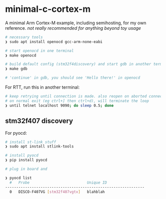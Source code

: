 # minimal-c-cortex-m

A minimal Arm Cortex-M example, including semihosting, for my own reference.
*not really recommended for anything beyond toy usage*

```bash
# necessary tools
❯ sudo apt install openocd gcc-arm-none-eabi

# start openocd in one terminal
❯ make openocd

# build default config (stm32f4discovery) and start gdb in another terminal
❯ make gdb

# 'continue' in gdb, you should see 'Hello there!' in openocd
```

For RTT, run this in another terminal:

```bash
# keep retrying until connection is made. also reopen on aborted connection
# on normal exit (eg ctrl+] then ctrl+d), will terminate the loop
❯ until telnet localhost 9090; do sleep 0.5; done
```

## stm32f407 discovery

For pyocd:

```bash
# install st-link stuff
❯ sudo apt install stlink-tools

# install pyocd
❯ pip install pyocd

# plug in board and

❯ pyocd list
  #   Probe                          Unique ID
---------------------------------------------------------------
  0   DISCO-F407VG [stm32f407vgtx]   blahblah
```

